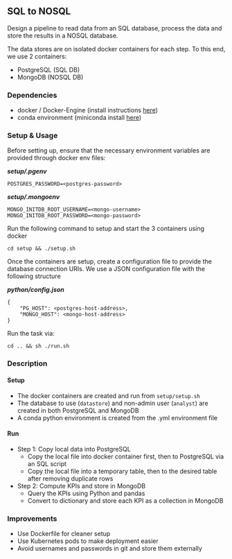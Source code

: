 ## SQL to NOSQL

Design a pipeline to read data from an SQL database, process the data and 
store the results in a NOSQL database. 

The data stores are on isolated docker containers for each step. 
To this end, we use 2 containers:
* PostgreSQL (SQL DB)
* MongoDB (NOSQL DB)

### Dependencies

* docker / Docker-Engine (install instructions 
  [here](https://docs.docker.com/engine/install/ubuntu/))
* conda environment (miniconda install
  [here](https://docs.conda.io/en/latest/miniconda.html))

### Setup & Usage

Before setting up, ensure that the necessary environment variables are provided
through docker env files:

***setup/.pgenv***
```
POSTGRES_PASSWORD=<postgres-password>
```

***setup/.mongoenv***
```
MONGO_INITDB_ROOT_USERNAME=<mongo-username>
MONGO_INITDB_ROOT_PASSWORD=<mongo-password>
```

Run the following command to setup and start the 3 containers using docker
```shell
cd setup && ./setup.sh 
```

Once the containers are setup, create a configuration file to provide 
the database connection URIs. We use a JSON configuration file with the 
following structure

***python/config.json***
```
{
    "PG_HOST": <postgres-host-address>,
    "MONGO_HOST": <mongo-host-address>
}
```

Run the task via:
```shell
cd .. && sh ./run.sh
```

### Description

#### Setup
* The docker containers are created and run from `setup/setup.sh`
* The database to use (`datastore`) and non-admin user (`analyst`) are 
created in both PostgreSQL and MongoDB
* A conda python environment is created from the .yml environment file

#### Run
* Step 1: Copy local data into PostgreSQL
  * Copy the local file into docker container first, then to PostgreSQL via 
  an SQL script
  * Copy the local file into a temporary table, then to the desired table after 
  removing duplicate rows
* Step 2: Compute KPIs and store in MongoDB
  * Query the KPIs using Python and pandas
  * Convert to dictionary and store each KPI as a collection in MongoDB

### Improvements

* Use Dockerfile for cleaner setup
* Use Kubernetes pods to make deployment easier
* Avoid usernames and passwords in git and store them externally
